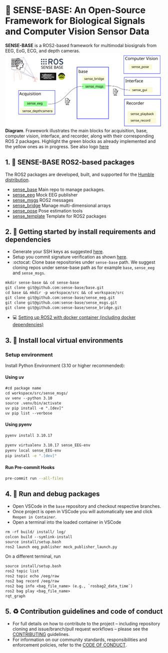 # :brain: SENSE-BASE: An Open-Source Framework for Biological Signals and Computer Vision Sensor Data
**SENSE-BASE** is a ROS2-based framework for multimodal biosignals from EEG, EoG, ECG, and depth cameras.
![banner-fig](../docs/figs/sense-base-framework.svg)
**Diagram**. Frawework illustrates the main blocks for acquisition, base, computer vision, interface, and recorder, along with their corresponding ROS 2 packages. Highlight the green blocks as already implemented and the yellow ones as in progress. See also logo [here](../docs/figs/sense-base-logo.svg)

## 1. :robot: SENSE-BASE ROS2-based packages
The ROS2 packages are developed, built, and supported for the [Humble distribution](https://docs.ros.org/en/rolling/Releases.html#list-of-distributions).
* [sense_base](https://github.com/sense-base/base) Main repo to manage packages.
* [sense_eeg](https://github.com/sense-base/sense_eeg) Mock EEG publisher
* [sense_msgs](https://github.com/sense-base/sense_msgs) ROS2 messages 
* [sense_bridge](https://github.com/sense-base/sense_bridge) Manage multi-dimensional arrays
* [sense_pose](https://github.com/sense-base/sense_pose) Pose estimation tools
* [sense_template](https://github.com/sense-base/sense_template) Template for ROS2 packages

## 2. :school_satchel: Getting started by install requirements and dependencies
* Generate your SSH keys as suggested [here](https://docs.github.com/en/authentication/connecting-to-github-with-ssh/generating-a-new-ssh-key-and-adding-it-to-the-ssh-agent).
* Setup you commit signature verification as shown [here](https://docs.github.com/en/authentication/managing-commit-signature-verification/about-commit-signature-verification#ssh-commit-signature-verification).
* :octocat: Clone base repositories under `sense-base` path.
We suggest cloning repos under sense-base path as for example `base`, `sense_eeg` and `sense_msgs`.
```
mkdir sense-base && cd sense-base
git clone git@github.com:sense-base/base.git
cd base && mkdir -p workspace/src && cd workspace/src
git clone git@github.com:sense-base/sense_eeg.git
git clone git@github.com:sense-base/sense_msgs.git
git clone git@github.com:sense-base/sense_bridge.git
```
* :computer: [Setting up ROS2 with docker container (including docker dependencies)](https://github.com/sense-base/base/tree/main/docs/docker)

## 3. :nut_and_bolt: Install local virtual environments
### Setup environment
Install Python Environment (3.10 or higher recommended):

#### Using uv
```
#cd package name
cd workspace/src/sense_msgs/
uv venv --python 3.10
source .venv/bin/activate
uv pip install -e ".[dev]"
uv pip list --verbose
```

#### Using pyenv
```bash
pyenv install 3.10.17  
```

```bash
pyenv virtualenv 3.10.17 sense_EEG-env
pyenv local sense_EEG-env
pip install -e ".[dev]"
```

#### Run Pre-commit Hooks
```bash
pre-commit run --all-files
```

## 4. :nut_and_bolt: Run and debug packages
* Open VSCode in the `base` repository and checkout respective branches. 
* Once project is open in VSCode you will automatically see and click `Reopen in Container`.
* Open a terminal into the loaded container in VSCode
```
rm -rf build/ install/ log/
colcon build --symlink-install
source install/setup.bash
ros2 launch eeg_publisher mock_publisher_launch.py
```

On a different terminal, run
```
source install/setup.bash
ros2 topic list
ros2 topic echo /eeg/raw
ros2 bag record /eeg/raw
ros2 bag info <bag_file_name> (e.g., `rosbag2_data_time`)
ros2 bag play <bag_file_name>
rqt_graph
```

## 5. :recycle: Contribution guidelines and code of conduct
* For full details on how to contribute to the project – including repository cloning and issue/branch/pull request workflows – please see the [CONTRIBUTING](https://github.com/sense-base/base/blob/main/CONTRIBUTING.md) guidelines.
* For information on our community standards, responsibilities and enforcement policies, refer to the [CODE OF CONDUCT](https://github.com/sense-base/base/blob/main/CODE_OF_CONDUCT.md).
